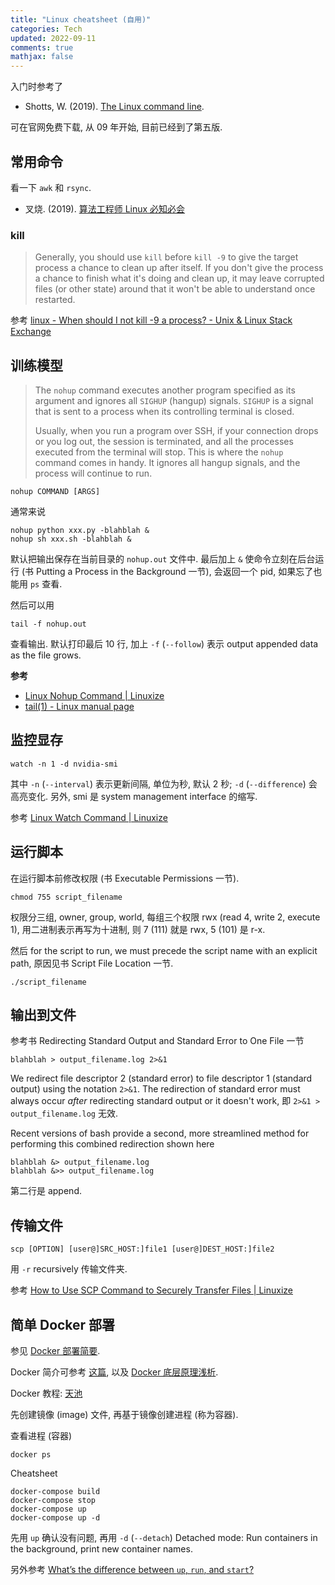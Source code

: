 ```yaml
---
title: "Linux cheatsheet (自用)"
categories: Tech
updated: 2022-09-11
comments: true
mathjax: false
---
```


入门时参考了

- Shotts, W. (2019). [The Linux command line](https://linuxcommand.org/tlcl.php).

可在官网免费下载, 从 09 年开始, 目前已经到了第五版.

<!-- more -->

## 常用命令

看一下 `awk` 和 `rsync`.

- 叉烧. (2019). [算法工程师 Linux 必知必会​](https://mp.weixin.qq.com/s/y97ivwbksKNpqiSNFhWJeQ)

### kill

> Generally, you should use `kill` before `kill -9` to give the target process a chance to clean up after itself. If you don't give the process a chance to finish what it's doing and clean up, it may leave corrupted files (or other state) around that it won't be able to understand once restarted.

参考 [linux - When should I not kill -9 a process? - Unix & Linux Stack Exchange](https://unix.stackexchange.com/questions/8916/when-should-i-not-kill-9-a-process)

## 训练模型

> The `nohup` command executes another program specified as its argument and ignores all `SIGHUP` (hangup) signals. `SIGHUP` is a signal that is sent to a process when its controlling terminal is closed.
> 
> Usually, when you run a program over SSH, if your connection drops or you log out, the session is terminated, and all the processes executed from the terminal will stop. This is where the `nohup` command comes in handy. It ignores all hangup signals, and the process will continue to run.

```shell
nohup COMMAND [ARGS]
```

通常来说

```shell
nohup python xxx.py -blahblah &
nohup sh xxx.sh -blahblah &
```

默认把输出保存在当前目录的 `nohup.out` 文件中. 最后加上 `&` 使命令立刻在后台运行 (书 Putting a Process in the Background 一节), 会返回一个 pid, 如果忘了也能用 `ps` 查看.

然后可以用

```shell
tail -f nohup.out 
```

查看输出. 默认打印最后 10 行, 加上 `-f` (`--follow`) 表示 output appended data as the file grows.

**参考**

- [Linux Nohup Command \| Linuxize](https://linuxize.com/post/linux-nohup-command/)
- [tail(1) - Linux manual page](https://man7.org/linux/man-pages/man1/tail.1.html)

## 监控显存

```shell
watch -n 1 -d nvidia-smi
```

其中 `-n` (`--interval`) 表示更新间隔, 单位为秒, 默认 2 秒; `-d` (`--difference`) 会高亮变化. 另外, smi 是 system management interface 的缩写.

参考 [Linux Watch Command \| Linuxize](https://linuxize.com/post/linux-watch-command/)

## 运行脚本

在运行脚本前修改权限 (书 Executable Permissions 一节).

```shell
chmod 755 script_filename
```

权限分三组, owner, group, world, 每组三个权限 rwx (read 4, write 2, execute 1), 用二进制表示再写为十进制, 则 7 (111) 就是 rwx, 5 (101) 是 r-x.

然后 for the script to run, we must precede the script name with an explicit path, 原因见书 Script File Location 一节.

```shell
./script_filename
```

## 输出到文件

参考书 Redirecting Standard Output and Standard Error to One File 一节

```shell
blahblah > output_filename.log 2>&1
```

We redirect file descriptor 2 (standard error) to file descriptor 1 (standard output) using the notation `2>&1`. The redirection of standard error must always occur *after* redirecting standard output or it doesn't work, 即 `2>&1 > output_filename.log` 无效.

Recent versions of bash provide a second, more streamlined method for performing this combined redirection shown here

```shell
blahblah &> output_filename.log
blahblah &>> output_filename.log
```

第二行是 append.

## 传输文件

```shell
scp [OPTION] [user@]SRC_HOST:]file1 [user@]DEST_HOST:]file2
```

用 `-r` recursively 传输文件夹.

参考 [How to Use SCP Command to Securely Transfer Files \| Linuxize](https://linuxize.com/post/how-to-use-scp-command-to-securely-transfer-files/)

## 简单 Docker 部署

参见 [Docker 部署简要](https://shiina18.github.io/tech/2022/08/19/docker/).

Docker 简介可参考 [这篇](https://zhuanlan.zhihu.com/p/187505981), 以及 [Docker 底层原理浅析](https://mp.weixin.qq.com/s/0jFHlWAeH5avIO2NLpTmGA).

Docker 教程: [天池](https://tianchi.aliyun.com/competition/entrance/231759/information)

先创建镜像 (image) 文件, 再基于镜像创建进程 (称为容器).

查看进程 (容器)

```shell
docker ps
```

Cheatsheet

```shell
docker-compose build
docker-compose stop
docker-compose up
docker-compose up -d
```

先用 `up` 确认没有问题, 再用 `-d` (`--detach`) Detached mode: Run containers in the background, print new container names.

另外参考 [What’s the difference between `up`, `run`, and `start`?](https://docs.docker.com/compose/faq/#whats-the-difference-between-up-run-and-start)